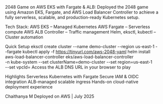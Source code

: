 2048 Game on AWS EKS with Fargate & ALB:
Deployed the 2048 game using Amazon EKS, Fargate, and AWS Load Balancer Controller to achieve a fully serverless, scalable, and production-ready Kubernetes setup.

Tech Stack:
AWS EKS – Managed Kubernetes
AWS Fargate – Serverless compute
AWS ALB Controller – Traffic management
Helm, eksctl, kubectl – Cluster automation

Quick Setup
eksctl create cluster --name demo-cluster --region us-east-1 --fargate
kubectl apply -f https://tinyurl.com/aws-2048-yaml
helm install aws-load-balancer-controller eks/aws-load-balancer-controller \
  -n kube-system --set clusterName=demo-cluster --set region=us-east-1 \
  --set vpcId=<your-vpc-id>
Access the ALB DNS URL in your browser to play 

Highlights
Serverless Kubernetes with Fargate
Secure IAM & OIDC integration
ALB-managed scalable ingress
Hands-on cloud-native deployment experience

Chaithanya M
Deployed on AWS | July 2025
